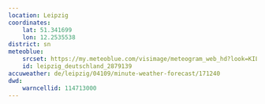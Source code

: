```yaml
---
location: Leipzig
coordinates:
    lat: 51.341699
    lon: 12.2535538
district: sn
meteoblue:
    srcset: https://my.meteoblue.com/visimage/meteogram_web_hd?look=KILOMETER_PER_HOUR%2CCELSIUS%2CMILLIMETER&apikey=5838a18e295d&temperature=C&windspeed=kmh&precipitationamount=mm&winddirection=3char&city=Leipzig&iso2=de&lat=51.339600&lon=12.371300&asl=116&tz=Europe%2FBerlin&lang=de&sig=7f7bc3acbbd55f7b8eb5cdb79ac15c6e
    id: leipzig_deutschland_2879139
accuweather: de/leipzig/04109/minute-weather-forecast/171240
dwd:
    warncellid: 114713000
---
```

